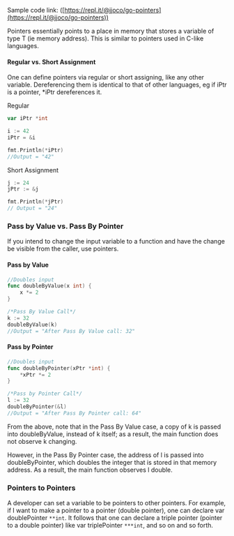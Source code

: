 Sample code link: ([https://repl.it/@jjoco/go-pointers](https://repl.it/@jjoco/go-pointers))

Pointers essentially points to a place in memory that stores a variable of type T (ie memory address). This is similar to pointers used in C-like languages.

#### Regular vs. Short Assignment

One can define pointers via regular or short assigning, like any other variable. Dereferencing them is identical to that of other languages, eg if iPtr is a pointer, *iPtr dereferences it.

Regular
```go
var iPtr *int

i := 42
iPtr = &i

fmt.Println(*iPtr)
//Output = "42"
```
Short Assignment
```go
j := 24
jPtr := &j

fmt.Println(*jPtr)
// Output = "24"
```
### Pass by Value vs. Pass By Pointer

If you intend to change the input variable to a function and have the change be visible from the caller, use pointers.


#### Pass by Value
```go
//Doubles input 
func doubleByValue(x int) {
    x *= 2
}
```

```go
/*Pass By Value Call*/
k := 32
doubleByValue(k)
//Output = "After Pass By Value call: 32"  
```
#### Pass by Pointer 
```go
//Doubles input
func doubleByPointer(xPtr *int) {
    *xPtr *= 2
}
```
```go
/*Pass by Pointer Call*/
l := 32
doubleByPointer(&l)
//Output = "After Pass By Pointer call: 64" 
```
From the above, note that in the Pass By Value case, a copy of k is passed into doubleByValue, instead of k itself; as a result, the main function does not observe k changing.

However, in the Pass By Pointer case, the address of l is passed into doubleByPointer, which doubles the integer that is stored in that memory address. As a result, the main function observes l double.

### Pointers to Pointers

A developer can set a variable to be pointers to other pointers. For example, if I want to make a pointer to a pointer (double pointer), one can declare var doublePointer `**int`. It follows that one can declare a triple pointer (pointer to a double pointer) like var triplePointer `***int`, and so on and so forth.
